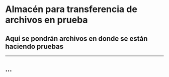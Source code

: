 # Almacén para transferencia de archivos en prueba
## Aquí se pondrán archivos en donde se están haciendo pruebas
---
## ...
